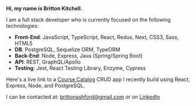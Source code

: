 **Hi, my name is Britton Kitchell.**

I am a full stack developer who is currently focused on the following technologies:  
  
- **Front-End**: JavaScript, TypeScript, React, Redux, Next, CSS3, Sass, HTML5  
- **DB**: PostgreSQL, Sequelize ORM, TypeORM   
- **Back-End**: Node, Express, Java (Spring/Spring Boot)  
- **API**: REST, GraphQL/Apollo   
- **Testing**: Jest, React Testing Library, Enzyme, Cypress
  
  
  
Here's a live link to a [Course Catalog](https://course-catalog-frontend-heroku.herokuapp.com/) CRUD app I recently build using React, Express, Node, and PostgreSQL. 

I can be contacted at: brittonashford@gmail.com or on [LinkedIn](https://www.linkedin.com/in/britton-kitchell/)
